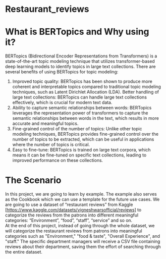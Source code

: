 # Restaurant_reviews

# What is BERTopics and Why using it?
BERTopics (Bidirectional Encoder Representations from Transformers) is a state-of-the-art topic modeling technique that utilizes transformer-based deep learning models to identify topics in large text collections. There are several benefits of using BERTopics for topic modeling:

1. Improved topic quality: BERTopics has been shown to produce more coherent and interpretable topics compared to traditional topic modeling techniques, such as Latent Dirichlet Allocation (LDA).
Better handling of large text collections: BERTopics can handle large text collections effectively, which is crucial for modern text data.
2. Ability to capture semantic relationships between words: BERTopics leverages the representation power of transformers to capture the semantic relationships between words in the text, which results in more accurate and meaningful topics.
3. Fine-grained control of the number of topics: Unlike other topic modeling techniques, BERTopics provides fine-grained control over the number of topics to be extracted, which can be useful in applications where the number of topics is critical.
4. Easy to fine-tune: BERTopics is trained on large text corpora, which means it can be fine-tuned on specific text collections, leading to improved performance on these collections.
# The Scenario
In this project, we are going to learn by example. The example also serves as the Cookbook which we can use a template for the future use cases. We are going to use a dataset of “restaurant reviews” from Kaggle [https://www.kaggle.com/datasets/vigneshwarsofficial/reviews] to categorize the reviews from the patrons into different meaningful categories: “Environment”, “food”, “staff”, “service” and so on.<br>
At the end of this project, instead of going through the whole dataset, we will categorize the restaurant reviews from patrons into meaningful categories such as "Environment," "food & taste", "Overall Experience", and "staff." The specific department managers will receive a CSV file containing reviews about their department, saving them the effort of searching through the entire dataset.
